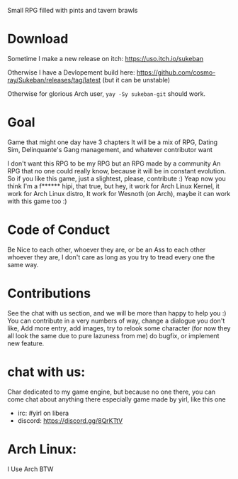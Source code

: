 Small RPG filled with pints and tavern brawls

# Download
Sometime I make a new release on itch: https://uso.itch.io/sukeban

Otherwise I have a Devlopement build here: https://github.com/cosmo-ray/Sukeban/releases/tag/latest (but it can be unstable)

Otherwise for glorious Arch user, ``` yay -Sy sukeban-git ``` should work.

# Goal
Game that might one day have 3 chapters
It will be a mix of RPG, Dating Sim, Delinquante's Gang management, and whatever contributor want

I don't want this RPG to be my RPG but an RPG made by a community
An RPG that no one could really know, because it will be in constant evolution.
So if you like this game, just a slightest, please, contribute :)
Yeap now you think I'm a f****** hipi, that true, but hey, it work for Arch Linux Kernel, it work for Arch Linux distro, It work for Wesnoth (on Arch), maybe it can work with this game too :)

# Code of Conduct
Be Nice to each other, whoever they are,
or be an Ass to each other whoever they are, I don't care as long as you try to tread every one the same way.

# Contributions
See the chat with us section, and we will be more than happy to help you :)
You can contribute in a very numbers of way, change a dialogue you don't like,
Add more entry, add images, try to relook some character (for now they all look the same due to pure lazuness from me)
do bugfix, or implement new feature.

# chat with us:
Char dedicated to my game engine, but because no one there,
you can come chat about anything there
especially game made by yirl, like this one

* irc: #yirl on libera
* discord: https://discord.gg/8QrKTtV

# Arch Linux:
I Use Arch BTW
